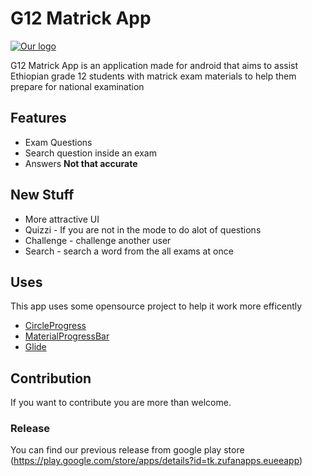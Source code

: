# G12 Matrick App

[![Our logo](https://lh3.googleusercontent.com/uZRHwpKrtZvZSfXikCFB66yfOLLKFPoX7JXgMhbsO0Z2PPCXNpXQ4aQfTM-gOsL_iPjL=w300-rw)](https://play.google.com/store/apps/details?id=tk.zufanapps.eueeapp)

G12 Matrick App is an application made for android that aims to assist 
Ethiopian grade 12 students with matrick exam materials 
to help them prepare for national examination

## Features
 + Exam Questions
 + Search question inside an exam
 + Answers **Not that accurate**
 
## New Stuff
  * More attractive UI
  * Quizzi - If you are not in the mode to do alot of questions
  * Challenge - challenge another user
  * Search - search a word from the all exams at once
  
## Uses
 This app uses some opensource project to help it work more efficently
  * [CircleProgress](https://github.com/lzyzsd/CircleProgress)
  * [MaterialProgressBar](https://github.com/DreaminginCodeZH/MaterialProgressBar)
  * [Glide](https://github.com/bumptech/glide)
  
## Contribution
  If you want to contribute you are more than welcome.
  
### Release

 You can find our previous release from google play store 
 (https://play.google.com/store/apps/details?id=tk.zufanapps.eueeapp)
